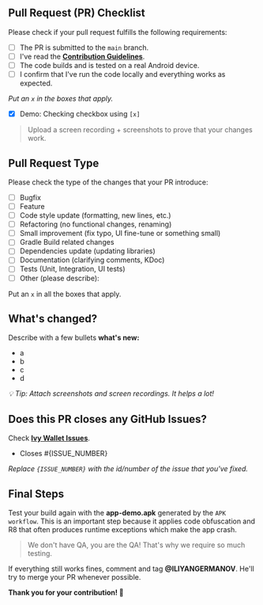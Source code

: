 ## Pull Request (PR) Checklist
Please check if your pull request fulfills the following requirements:
- [ ] The PR is submitted to the `main` branch.
- [ ] I've read the **[Contribution Guidelines](https://github.com/Ivy-Apps/ivy-wallet/blob/main/CONTRIBUTING.md)**.
- [ ] The code builds and is tested on a real Android device.
- [ ] I confirm that I've run the code locally and everything works as expected.

_Put an `x` in the boxes that apply._
- [x] Demo: Checking checkbox using `[x]`

> Upload a screen recording + screenshots to prove that your changes work.

## Pull Request Type
Please check the type of the changes that your PR introduce:

- [ ] Bugfix
- [ ] Feature
- [ ] Code style update (formatting, new lines, etc.)
- [ ] Refactoring (no functional changes, renaming)
- [ ] Small improvement (fix typo, UI fine-tune or something small)
- [ ] Gradle Build related changes
- [ ] Dependencies update (updating libraries)
- [ ] Documentation (clarifying comments, KDoc)
- [ ] Tests (Unit, Integration, UI tests)
- [ ] Other (please describe):

Put an `x` in all the boxes that apply.


## What's changed?
Describe with a few bullets **what's new:**
- a
- b
- c
- d

_💡 Tip: Attach screenshots and screen recordings. It helps a lot!_

## Does this PR closes any GitHub Issues?

Check **[Ivy Wallet Issues](https://github.com/Ivy-Apps/ivy-wallet/issues)**.
- Closes #{ISSUE_NUMBER}

_Replace `{ISSUE_NUMBER}` with the id/number of the issue that you've fixed._

## Final Steps

Test your build again with the **app-demo.apk** generated by the `APK workflow`. This is an important step because it applies code obfuscation and R8 that often produces runtime exceptions which make the app crash.

> We don't have QA, you are the QA! That's why we require so much testing.

If everything still works fines, comment and tag **@ILIYANGERMANOV**. He'll try to merge your PR whenever possible.

**Thank you for your contribution! 🎉**